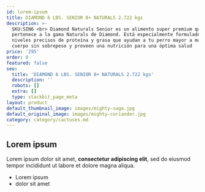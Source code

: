 ```yaml
---
id: lorem-ipsum
title: DIAMOND 6 LBS. SENIOR 8+ NATURALS 2.722 kgs
description: >-
  SKU:SIN6 <br> Diamond Naturals Senior es un alimento super premium que
  pertenece a la gama Naturals de Diamond. Está especialmente formulado con
  niveles precisos de proteína y grasa que ayudan a tu perro mayor a mantener un
  cuerpo sin sobrepeso y proveen una nutrición para una óptima salud
price: '295'
order: 0
featured: false
seo:
  title: 'DIAMOND 6 LBS. SENIOR 8+ NATURALS 2.722 kgs'
  description: ''
  robots: []
  extra: []
  type: stackbit_page_meta
layout: product
default_thumbnail_image: images/mighty-sage.jpg
default_original_image: images/mighty-coriander.jpg
category: category/cactuses.md
---
```

## Lorem ipsum

Lorem ipsum dolor sit amet, **consectetur adipiscing elit**, sed do eiusmod tempor incididunt ut labore et dolore magna aliqua.

- Lorem ipsum
- dolor sit amet